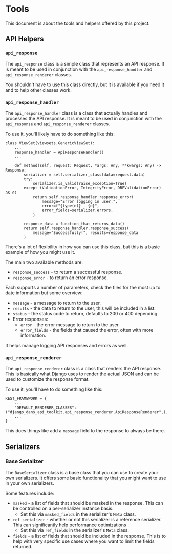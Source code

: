 # Tools

This document is about the tools and helpers offered by this project.


## API Helpers

### `api_response`

The `api_response` class is a simple class that represents an API response. It is meant to be used in conjunction with the `api_response_handler` and `api_response_renderer` classes.

You shouldn't have to use this class directly, but it is available if you need it and to help other classes work.



### `api_response_handler`

The `api_response_handler` class is a class that actually handles and processes the API response. It is meant to be used in conjunction with the `api_response` and `api_response_renderer` classes.

To use it, you'll likely have to do something like this:

```
class ViewSet(viewsets.GenericViewSet):
    ...
    response_handler = ApiResponseHandler()
    ...

    def method(self, request: Request, *args: Any, **kwargs: Any) -> Response:
        serializer = self.serializer_class(data=request.data)
        try:
            serializer.is_valid(raise_exception=True)
        except (ValidationError, IntegrityError, DRFValidationError) as e:
            return self.response_handler.response_error(
                message="Error logging in user.",
                error=f"{type(e)} - {e}",
                error_fields=serializer.errors,
            )

        response_data = function_that_returns_data()
        return self.response_handler.response_success(
            message="Successfully!", results=response_data
        )
```

There's a lot of flexibility in how you can use this class, but this is a basic example of how you might use it.

The main two available methods are:
- `response_success` - to return a successful response.
- `response_error` - to return an error response.

Each supports a number of parameters, check the files for the most up to date information but some overview:
- `message` - a message to return to the user.
- `results` - the data to return to the user, this will be included in a list.
- `status` - the status code to return, defaults to 200 or 400 depending.
- Error responses:
    - `error` - the error message to return to the user.
    - `error_fields` - the fields that caused the error, often with more information.

It helps manage logging API responses and errors as well.


### `api_response_renderer`

The `api_response_renderer` class is a class that renders the API response. This is basically what Django uses to render the actual JSON and can be used to customize the response format.

To use it, you'll have to do something like this:

```
REST_FRAMEWORK = {
    ...
    "DEFAULT_RENDERER_CLASSES": ("django_dans_api_toolkit.api_response_renderer.ApiResponseRenderer",),
    ...
}
```

This does things like add a `message` field to the response to always be there.



## Serializers

### Base Serializer

The `BaseSerializer` class is a base class that you can use to create your own serializers. It offers some basic functionality that you might want to use in your own serializers.

Some features include:
- `masked` - a list of fields that should be masked in the response. This can be controlled on a per-serializer instance basis.
    - Set this via `masked_fields` in the serializer's `Meta` class.
- `ref_serializer` - whether or not this serializer is a reference serializer. This can significantly help performance optimizations
    - Set this via `ref_fields` in the serializer's `Meta` class.
- `fields` - a list of fields that should be included in the response. This is to help with very specific use cases where you want to limit the fields returned.

